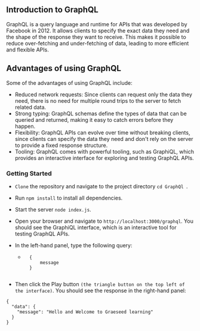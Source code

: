 ## Introduction to GraphQL
GraphQL is a query language and runtime for APIs that was developed by Facebook in 2012. It allows clients to specify the exact data they need and the shape of the response they want to receive. This makes it possible to reduce over-fetching and under-fetching of data, leading to more efficient and flexible APIs.

## Advantages of using GraphQL
Some of the advantages of using GraphQL include:

- Reduced network requests: Since clients can request only the data they need, there is no need for multiple round trips to the server to fetch related data.
- Strong typing: GraphQL schemas define the types of data that can be queried and returned, making it easy to catch errors before they happen.
- Flexibility: GraphQL APIs can evolve over time without breaking clients, since clients can specify the data they need and don't rely on the server to provide a fixed response structure.
- Tooling: GraphQL comes with powerful tooling, such as GraphiQL, which provides an interactive interface for exploring and testing GraphQL APIs.


### Getting Started

- `Clone` the repository and navigate to the project directory `cd GraphQl `.

- Run `npm install` to install all dependencies.

- Start the server `node index.js`.

- Open your browser and navigate to `http://localhost:3000/graphql`. You should see the GraphiQL interface, which is an interactive tool for testing GraphQL APIs.

- In the left-hand panel, type the following query: 
    - ``` 
        { 
            message 
        } 
    ```
- Then click the Play button `(the triangle button on the top left of the interface)`. You should see the response in the right-hand panel:
```
{
  "data": {
    "message": "Hello and Welcome to Graeseed learning"
  }
}

```

